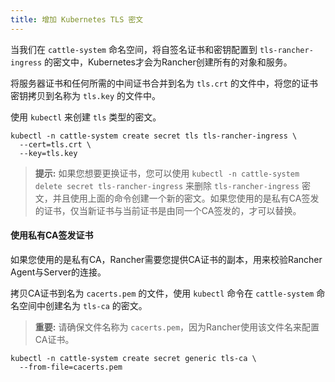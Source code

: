 ```yaml
---
title: 增加 Kubernetes TLS 密文
---
```


当我们在 `cattle-system` 命名空间，将自签名证书和密钥配置到 `tls-rancher-ingress` 的密文中，Kubernetes才会为Rancher创建所有的对象和服务。

将服务器证书和任何所需的中间证书合并到名为 `tls.crt` 的文件中，将您的证书密钥拷贝到名称为 `tls.key` 的文件中。

使用 `kubectl` 来创建 `tls` 类型的密文。

```
kubectl -n cattle-system create secret tls tls-rancher-ingress \
  --cert=tls.crt \
  --key=tls.key
```

> **提示:** 如果您想要更换证书，您可以使用 `kubectl -n cattle-system delete secret tls-rancher-ingress` 来删除 `tls-rancher-ingress` 密文，并且使用上面的命令创建一个新的密文。如果您使用的是私有CA签发的证书，仅当新证书与当前证书是由同一个CA签发的，才可以替换。

#### 使用私有CA签发证书

如果您使用的是私有CA，Rancher需要您提供CA证书的副本，用来校验Rancher Agent与Server的连接。

拷贝CA证书到名为 `cacerts.pem` 的文件，使用 `kubectl` 命令在 `cattle-system` 命名空间中创建名为 `tls-ca` 的密文。

> **重要:** 请确保文件名称为 `cacerts.pem`，因为Rancher使用该文件名来配置CA证书。

```
kubectl -n cattle-system create secret generic tls-ca \
  --from-file=cacerts.pem
```

